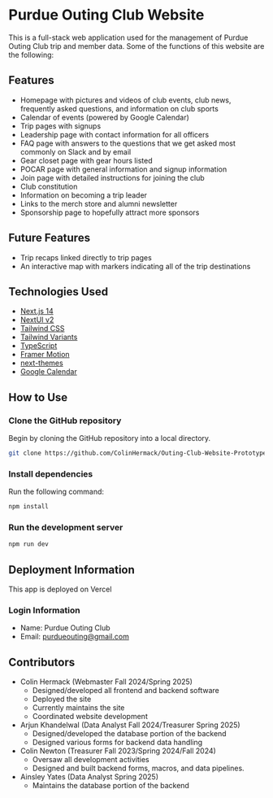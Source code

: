 # Purdue Outing Club Website

This is a full-stack web application used for the management of Purdue Outing Club trip and member data. Some of the functions of this website are the following:

## Features
- Homepage with pictures and videos of club events, club news, frequently asked questions, and information on club sports
- Calendar of events (powered by Google Calendar)
- Trip pages with signups
- Leadership page with contact information for all officers
- FAQ page with answers to the questions that we get asked most commonly on Slack and by email
- Gear closet page with gear hours listed
- POCAR page with general information and signup information
- Join page with detailed instructions for joining the club
- Club constitution
- Information on becoming a trip leader
- Links to the merch store and alumni newsletter
- Sponsorship page to hopefully attract more sponsors

## Future Features
- Trip recaps linked directly to trip pages
- An interactive map with markers indicating all of the trip destinations

## Technologies Used

- [Next.js 14](https://nextjs.org/docs/getting-started)
- [NextUI v2](https://nextui.org/)
- [Tailwind CSS](https://tailwindcss.com/)
- [Tailwind Variants](https://tailwind-variants.org)
- [TypeScript](https://www.typescriptlang.org/)
- [Framer Motion](https://www.framer.com/motion/)
- [next-themes](https://github.com/pacocoursey/next-themes)
- [Google Calendar](calendar.google.com)

## How to Use

### Clone the GitHub repository

Begin by cloning the GitHub repository into a local directory.

```bash
git clone https://github.com/ColinHermack/Outing-Club-Website-Prototype
```

### Install dependencies

Run the following command:

```bash
npm install
```

### Run the development server

```bash
npm run dev
```

## Deployment Information
This app is deployed on Vercel

### Login Information
- Name: Purdue Outing Club
- Email: purdueouting@gmail.com

## Contributors

* Colin Hermack (Webmaster Fall 2024/Spring 2025)
    * Designed/developed all frontend and backend software
    * Deployed the site
    * Currently maintains the site
    * Coordinated website development
* Arjun Khandelwal (Data Analyst Fall 2024/Treasurer Spring 2025)
    * Designed/developed the database portion of the backend
    * Designed various forms for backend data handling
* Colin Newton (Treasurer Fall 2023/Spring 2024/Fall 2024)
    * Oversaw all development activities
    * Designed and built backend forms, macros, and data pipelines.
* Ainsley Yates (Data Analyst Spring 2025)
    * Maintains the database portion of the backend
